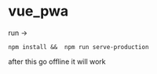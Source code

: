 # vue_pwa
run ->

   ``npm install && 
npm run serve-production``

after this go offline it will work
